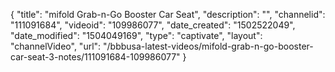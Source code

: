 {
    "title": "mifold Grab-n-Go Booster Car Seat",
    "description": "",
    "channelid": "111091684",
    "videoid": "109986077",
    "date_created": "1502522049",
    "date_modified": "1504049169",
    "type": "captivate",
    "layout": "channelVideo",
    "url": "\/bbbusa-latest-videos\/mifold-grab-n-go-booster-car-seat-3-notes\/111091684-109986077"
}